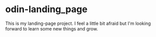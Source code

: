 # odin-landing_page

This is my landing-page project. I feel a little bit afraid but I'm looking forward to learn some new things and grow.
